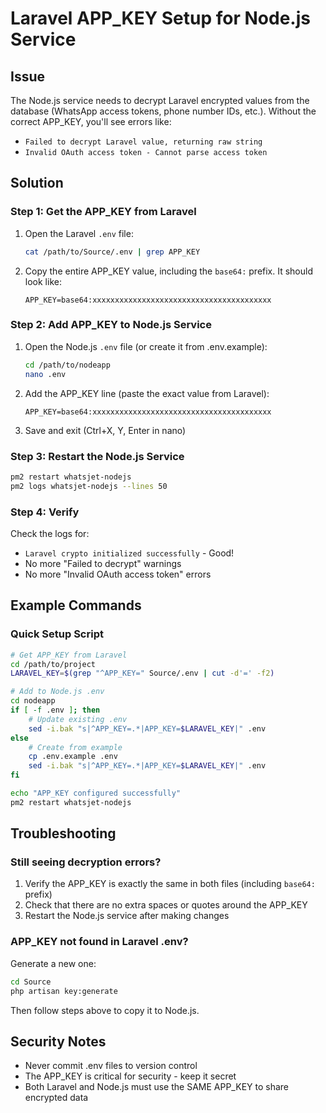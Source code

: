 # Laravel APP_KEY Setup for Node.js Service

## Issue
The Node.js service needs to decrypt Laravel encrypted values from the database (WhatsApp access tokens, phone number IDs, etc.). Without the correct APP_KEY, you'll see errors like:
- `Failed to decrypt Laravel value, returning raw string`
- `Invalid OAuth access token - Cannot parse access token`

## Solution

### Step 1: Get the APP_KEY from Laravel

1. Open the Laravel `.env` file:
   ```bash
   cat /path/to/Source/.env | grep APP_KEY
   ```

2. Copy the entire APP_KEY value, including the `base64:` prefix. It should look like:
   ```
   APP_KEY=base64:xxxxxxxxxxxxxxxxxxxxxxxxxxxxxxxxxxxxxxxx
   ```

### Step 2: Add APP_KEY to Node.js Service

1. Open the Node.js `.env` file (or create it from .env.example):
   ```bash
   cd /path/to/nodeapp
   nano .env
   ```

2. Add the APP_KEY line (paste the exact value from Laravel):
   ```env
   APP_KEY=base64:xxxxxxxxxxxxxxxxxxxxxxxxxxxxxxxxxxxxxxxx
   ```

3. Save and exit (Ctrl+X, Y, Enter in nano)

### Step 3: Restart the Node.js Service

```bash
pm2 restart whatsjet-nodejs
pm2 logs whatsjet-nodejs --lines 50
```

### Step 4: Verify

Check the logs for:
- `Laravel crypto initialized successfully` - Good!
- No more "Failed to decrypt" warnings
- No more "Invalid OAuth access token" errors

## Example Commands

### Quick Setup Script
```bash
# Get APP_KEY from Laravel
cd /path/to/project
LARAVEL_KEY=$(grep "^APP_KEY=" Source/.env | cut -d'=' -f2)

# Add to Node.js .env
cd nodeapp
if [ -f .env ]; then
    # Update existing .env
    sed -i.bak "s|^APP_KEY=.*|APP_KEY=$LARAVEL_KEY|" .env
else
    # Create from example
    cp .env.example .env
    sed -i.bak "s|^APP_KEY=.*|APP_KEY=$LARAVEL_KEY|" .env
fi

echo "APP_KEY configured successfully"
pm2 restart whatsjet-nodejs
```

## Troubleshooting

### Still seeing decryption errors?
1. Verify the APP_KEY is exactly the same in both files (including `base64:` prefix)
2. Check that there are no extra spaces or quotes around the APP_KEY
3. Restart the Node.js service after making changes

### APP_KEY not found in Laravel .env?
Generate a new one:
```bash
cd Source
php artisan key:generate
```
Then follow steps above to copy it to Node.js.

## Security Notes
- Never commit .env files to version control
- The APP_KEY is critical for security - keep it secret
- Both Laravel and Node.js must use the SAME APP_KEY to share encrypted data
